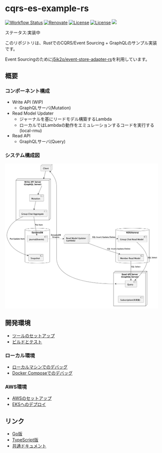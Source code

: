 # cqrs-es-example-rs

[![Workflow Status](https://github.com/j5ik2o/cqrs-es-example-rs/workflows/ci/badge.svg)](https://github.com/j5ik2o/cqrs-es-example-rs/actions?query=workflow%3A%22ci%22)
[![Renovate](https://img.shields.io/badge/renovate-enabled-brightgreen.svg)](https://renovatebot.com)
[![License](https://img.shields.io/badge/License-Apache%202.0-blue.svg)](https://opensource.org/licenses/Apache-2.0)
[![License](https://img.shields.io/badge/License-MIT-blue.svg)](https://opensource.org/licenses/MIT)
[![](https://tokei.rs/b1/github/j5ik2o/cqrs-es-example-rs)](https://github.com/XAMPPRocky/tokei)

ステータス:実装中

このリポジトリは、RustでのCQRS/Event Sourcing + GraphQLのサンプル実装です。

Event Sourcingのために[j5ik2o/event-store-adapter-rs](https://github.com/j5ik2o/event-store-adapter-rs)を利用しています。

## 概要

### コンポーネント構成

- Write API (WIP)
    - GraphQLサーバ(Mutation)
- Read Model Updater
    - ジャーナルを基にリードモデル構築するLambda
    - ローカルではLambdaの動作をエミュレーションするコードを実行する(local-rmu)
- Read API
    - GraphQLサーバ(Query)

### システム構成図

![](docs/images/system-layout.png)

## 開発環境

- [ツールのセットアップ](docs/TOOLS_INSTALLATION.ja.md)
- [ビルドとテスト](docs/BUILD_AND_TEST.ja.md)

### ローカル環境

- [ローカルマシンでのデバッグ](docs/DEBUG_ON_LOCAL_MACHINE.ja.md)
- [Docker Composeでのデバッグ](docs/DEBUG_ON_DOCKER_COMPOSE.ja.md)

### AWS環境

- [AWSのセットアップ](docs/TOOLS_INSTALLATION_AWS.ja.md)
- [EKSへのデプロイ](docs/DEPLOY_TO_EKS.ja.md)

## リンク

- [Go版](https://github.com/j5ik2o/cqrs-es-example-go)
- [TypeScript版](https://github.com/j5ik2o/cqrs-es-example-js)
- [共通ドキュメント](https://github.com/j5ik2o/cqrs-es-example-docs)
